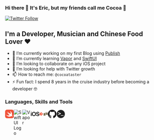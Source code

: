 ### Hi there 👋 It's Eric, but my friends call me Cocoa 🍫

[![Twitter Follow](https://img.shields.io/twitter/follow/cocoataster?color=1DA1F2&logo=twitter&style=for-the-badge)](https://twitter.com/intent/follow?original_referer=https%3A%2F%2Fgithub.com%2Fcocoataster&screen_name=cocoataster)

## I'm a Developer, Musician and Chinese Food Lover ❤️

- 🔭 I’m currently working on my first Blog using [Publish](https://github.com/JohnSundell/Publish)
- 🌱 I’m currently learning [Vapor](https://vapor.codes/) and [SwiftUI](https://www.hackingwithswift.com/100/swiftui)
- 👯 I’m looking to collaborate on any iOS project
- 🤔 I’m looking for help with Twitter growth
- 📫 How to reach me: `@cocoataster`
- ⚡ Fun fact: I spend 8 years in the cruise industry before becoming a developer 🤓

### Languages, Skills and Tools

<img align="left" alt="Swift Logo" width="28px" src="https://raw.githubusercontent.com/github/explore/80688e429a7d4ef2fca1e82350fe8e3517d3494d/topics/swift/swift.png" />
<img align="left" alt="SwiftUI Logo" width="28px" src="https://developer.apple.com/assets/elements/icons/swiftui/swiftui-96x96.png" />
<img align="left" alt="Vapor" width="28px" src="https://vapor.codes/img/logo.7c12f228.png" />
<img align="left" alt="iOS" width="28px" src="https://raw.githubusercontent.com/github/explore/80688e429a7d4ef2fca1e82350fe8e3517d3494d/topics/ios/ios.png" />
<img align="left" alt="Git" width="28px" src="https://raw.githubusercontent.com/github/explore/80688e429a7d4ef2fca1e82350fe8e3517d3494d/topics/git/git.png" />
<img align="left" alt="GitHub" width="28px" src="https://raw.githubusercontent.com/github/explore/78df643247d429f6cc873026c0622819ad797942/topics/github/github.png" />
<img alt="Terminal" width="28px" src="https://raw.githubusercontent.com/github/explore/80688e429a7d4ef2fca1e82350fe8e3517d3494d/topics/terminal/terminal.png" />
